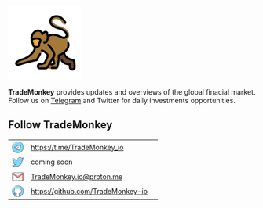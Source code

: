 <p float="center">
  <img src="images/OpenMoji_monkey.png" width="150" />
</p>

**TradeMonkey** provides updates and overviews of the global finacial market.
Follow us on [Telegram](https://t.me/TradeMonkey_io) and Twitter for daily investments opportunities. 


## Follow TradeMonkey

|   | | |
|:-:|-|-|
| <img align="center" src="images/Telegram.png" height="25"/> | https://t.me/TradeMonkey_io       |
| <img align="center" src="images/Twitter.png" height="25"/>  | coming soon                       |
| <img align="center" src="images/E_mail.png" height="25"/>   | TradeMonkey.io@proton.me          |
| <img align="center" src="images/GitHub.png" height="25"/>   | https://github.com/TradeMonkey-io |